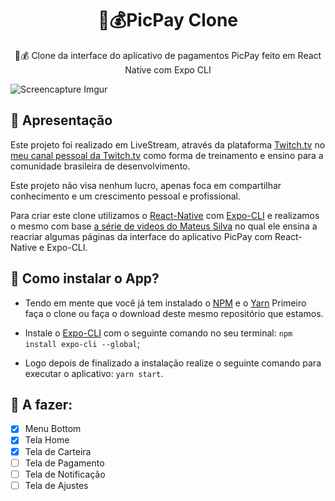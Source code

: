 <h1 align="center">
  📱💰PicPay Clone
</h1>
<p align="center">📱💰 Clone da interface do aplicativo de pagamentos PicPay feito em React Native com Expo CLI</p>

![Screencapture Imgur](https://i.imgur.com/J9lcVAa.gifv)

## 🚀 Apresentação

Este projeto foi realizado em LiveStream, através da plataforma [Twitch.tv](httsp://twitch.tv) no [meu canal pessoal da Twitch.tv](httsp://twitch.tv/rychillie) como forma de treinamento e ensino para a comunidade brasileira de desenvolvimento.

Este projeto não visa nenhum lucro, apenas foca em compartilhar conhecimento e um crescimento pessoal e profissional.

Para criar este clone utilizamos o [React-Native](https://reactnative.dev/) com [Expo-CLI](https://expo.io/tools) e realizamos o mesmo com base [a série de videos do Mateus Silva](https://www.youtube.com/playlist?list=PLPXWI3llyMiIfgu7p65MxdEKrplFbGbMg) no qual ele ensina a reacriar algumas páginas da interface do aplicativo PicPay com React-Native e Expo-CLI.

## 🧐 Como instalar o App?

- Tendo em mente que você já tem instalado o [NPM](https://www.npmjs.com/) e o [Yarn](https://yarnpkg.com/) Primeiro faça o clone ou faça o download deste mesmo repositório que estamos.

- Instale o [Expo-CLI](https://expo.io/tools) com o seguinte comando no seu terminal: ````npm install expo-cli --global````;

- Logo depois de finalizado a instalação realize o seguinte comando para executar o aplicativo: ````yarn start````.


## 📝 A fazer:

- [x] Menu Bottom
- [x] Tela Home
- [x] Tela de Carteira
- [ ] Tela de Pagamento
- [ ] Tela de Notificação
- [ ] Tela de Ajustes
